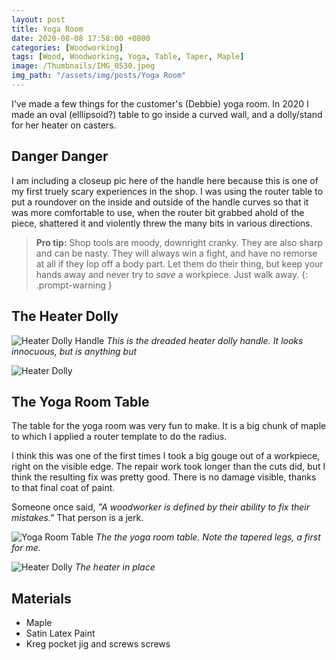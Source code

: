```yaml
---
layout: post
title: Yoga Room
date: 2020-08-08 17:58:00 +0800
categories: [Woodworking]
tags: [Wood, Woodworking, Yoga, Table, Taper, Maple]
image: /Thumbnails/IMG_0530.jpeg
img_path: "/assets/img/posts/Yoga Room"
---
```


I've made a few things for the customer's (Debbie) yoga room.  In 2020 I made an oval (elllipsoid?) table to go inside a curved wall, and a dolly/stand for her heater on casters.

## Danger Danger

I am including a closeup pic here of the handle here because this is one of my first truely scary experiences in the shop.  I was using the router table to put a roundover on the inside and outside of the handle curves so that it was more comfortable to use, when the router bit grabbed ahold of the piece, shattered it and violently threw the many bits in various directions.  

>**Pro tip:** Shop tools are moody, downright cranky.  They are also sharp and can be nasty.  They will always win a fight, and have no remorse at all if they lop off a body part.  Let them do their thing, but keep your hands away and never try to _save_ a workpiece.  Just walk away.
{: .prompt-warning }

## The Heater Dolly

![Heater Dolly Handle][Heater Dolly Handle]
_This is the dreaded heater dolly handle.  It looks innocuous, but is anything but_

![Heater Dolly][Heater Dolly]

## The Yoga Room Table

The table for the yoga room was very fun to make.  It is a big chunk of maple to which I applied a router template to do the radius.

I think this was one of the first times I took a big gouge out of a workpiece, right on the visible edge.  The repair work took longer than the cuts did, but I think the resulting fix was pretty good.  There is no damage visible, thanks to that final coat of paint.  

Someone once said, _"A woodworker is defined by their ability to fix their mistakes."_  That person is a jerk.

![Yoga Room Table][Yoga Room Table]
_The the yoga room table.  Note the tapered legs, a first for me._

![Heater Dolly][Heater Dolly Intalled]
_The heater in place_

## Materials

- Maple
- Satin Latex Paint
- Kreg pocket jig and screws screws

[Yoga Room Table]: 20200714_172147328_iOS.jpeg
[Heater Dolly]: 20200808_184834.jpeg
[Heater Dolly Handle]: 20200808_184843.jpeg
[Heater Dolly Intalled]: IMG_0531.jpeg
